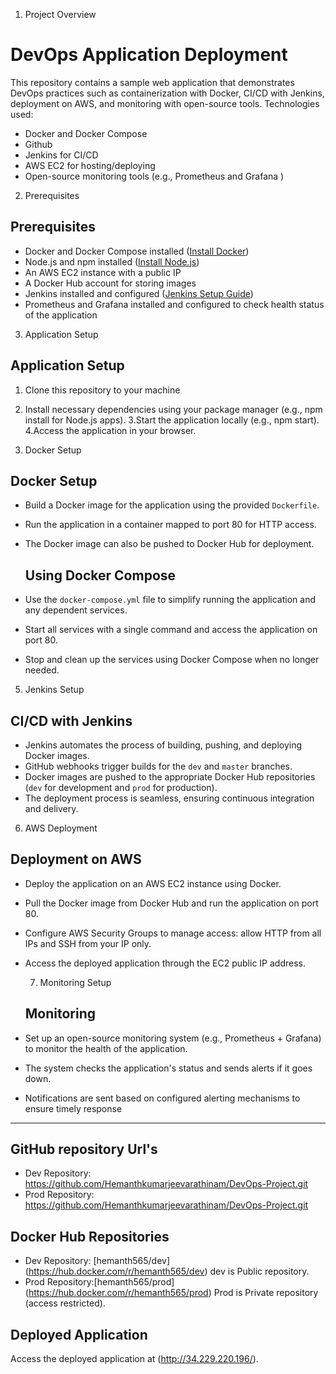 1. Project Overview

# DevOps Application Deployment
This repository contains a sample web application that demonstrates DevOps practices such as containerization with Docker, CI/CD with Jenkins, deployment on AWS, and monitoring with open-source tools.
Technologies used:
- Docker and Docker Compose
- Github
- Jenkins for CI/CD
- AWS EC2 for hosting/deploying
- Open-source monitoring tools (e.g., Prometheus and Grafana )

2. Prerequisites

  ## Prerequisites
- Docker and Docker Compose installed ([Install Docker](https://docs.docker.com/get-docker/))
- Node.js and npm installed ([Install Node.js](https://nodejs.org/))
- An AWS EC2 instance with a public IP
- A Docker Hub account for storing images
- Jenkins installed and configured ([Jenkins Setup Guide](https://www.jenkins.io/))
- Prometheus and Grafana installed and configured to check health status of the application

3. Application Setup

  ## Application Setup
1. Clone this repository to your machine
2. Install necessary dependencies using your package manager (e.g., npm install for Node.js apps).
3.Start the application locally (e.g., npm start).
4.Access the application in your browser.

4. Docker Setup

  ## Docker Setup
- Build a Docker image for the application using the provided `Dockerfile`.
- Run the application in a container mapped to port 80 for HTTP access.
- The Docker image can also be pushed to Docker Hub for deployment.

  ## Using Docker Compose
- Use the `docker-compose.yml` file to simplify running the application and any dependent services.
- Start all services with a single command and access the application on port 80.
- Stop and clean up the services using Docker Compose when no longer needed.

 5. Jenkins Setup

  ## CI/CD with Jenkins
- Jenkins automates the process of building, pushing, and deploying Docker images.
- GitHub webhooks trigger builds for the `dev` and `master` branches.
- Docker images are pushed to the appropriate Docker Hub repositories (`dev` for development and `prod` for production).
- The deployment process is seamless, ensuring continuous integration and delivery.

 6. AWS Deployment

  ## Deployment on AWS
- Deploy the application on an AWS EC2 instance using Docker.
- Pull the Docker image from Docker Hub and run the application on port 80.
- Configure AWS Security Groups to manage access: allow HTTP from all IPs and SSH from your IP only.
- Access the deployed application through the EC2 public IP address.

  7. Monitoring Setup

  ## Monitoring
- Set up an open-source monitoring system (e.g., Prometheus + Grafana) to monitor the health of the application.
- The system checks the application's status and sends alerts if it goes down.
- Notifications are sent based on configured alerting mechanisms to ensure timely response
  
---------------------------------------------------------------------------------------------

## GitHub repository Url's 
- Dev Repository: https://github.com/Hemanthkumarjeevarathinam/DevOps-Project.git
- Prod Repository: https://github.com/Hemanthkumarjeevarathinam/DevOps-Project.git

## Docker Hub Repositories
- Dev Repository: [hemanth565/dev] (https://hub.docker.com/r/hemanth565/dev)
  dev is Public repository.
- Prod Repository:[hemanth565/prod] (https://hub.docker.com/r/hemanth565/prod)
  Prod is Private repository (access restricted).

## Deployed Application
Access the deployed application at (http://34.229.220.196/).
